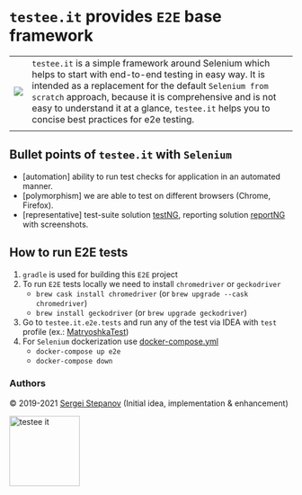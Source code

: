 `testee.it` provides `E2E` base framework
=================================

|     |     |
------|------
| ![](https://user-images.githubusercontent.com/1389501/122058312-c7524b80-cdeb-11eb-8e7b-861a3caa9132.png) |  `testee.it` is a simple framework around Selenium which helps to start with end-to-end testing in easy way. It is intended as a replacement for the default `Selenium from scratch` approach, because it is comprehensive and is not easy to understand it at a glance, `testee.it` helps you to concise best practices for e2e testing. |
|    |      |

## Bullet points of `testee.it` with `Selenium`

- [automation] ability to run test checks for application in an automated manner.
- [polymorphism] we are able to test on different browsers (Chrome, Firefox).
- [representative] test-suite solution [testNG](https://testng.org/doc/selenium.html), reporting solution [reportNG](https://github.com/hibissscus/reportng) with screenshots.

## How to run E2E tests

1. `gradle` is used for building this `E2E` project
2. To run `E2E` tests locally we need to install `chromedriver` or `geckodriver`
    - `brew cask install chromedriver` (or `brew upgrade --cask chromedriver`)
    - `brew install geckodriver` (or `brew upgrade geckodriver`)
3. Go to `testee.it.e2e.tests` and run any of the test via IDEA with `test` profile (ex.: [MatryoshkaTest](https://github.com/hibissscus/testee/blob/master/src/test/kotlin/testee/it/tests/example/matryoshka/MatryoshkaTest.kt))
4. For `Selenium` dockerization use [docker-compose.yml](https://github.com/hibissscus/testee/blob/master/docker-compose.yml)
    - `docker-compose up e2e`
    - `docker-compose down`

### Authors

© 2019-2021 [Sergei Stepanov](https://github.com/hibissscus) (Initial idea, implementation & enhancement)

<img width="125" alt="testee it" src="https://user-images.githubusercontent.com/1389501/101087856-21f42a80-35b3-11eb-8935-6ac32fb29471.png">
